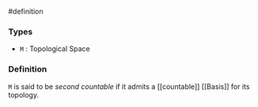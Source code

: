 #definition
### Types
- `M` : Topological Space
### Definition
`M` is said to be *second countable* if it admits a [[countable]] [[Basis]] for its topology.